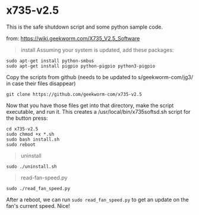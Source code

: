 # x735-v2.5
This is the safe shutdown script and some python sample code.

from: https://wiki.geekworm.com/X735_V2.5_Software
> install
Assuming your system is updated, add these packages:
```
sudo apt-get install python-smbus
sudo apt-get install pigpio python-pigpio python3-pigpio
```

Copy the scripts from github (needs to be updated to s/geekworm-com/jg3/ in case their files disappear)
```
git clone https://github.com/geekworm-com/x735-v2.5
```

Now that you have those files get into that directory, make the script executable, and run it.  This creates a /usr/local/bin/x735softsd.sh script for the button press:
```
cd x735-v2.5
sudo chmod +x *.sh
sudo bash install.sh
sudo reboot
```

>uninstall
```
sudo ./uninstall.sh
```
>read-fan-speed.py
```
sudo ./read_fan_speed.py
```
After a reboot, we can run ```sudo read_fan_speed.py``` to get an update on the fan's current speed.  Nice!
